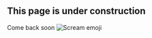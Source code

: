 ## This page is under construction


Come back soon ![Scream emoji](https://emojipedia-us.s3.amazonaws.com/thumbs/160/google/80/face-screaming-in-fear_1f631.png)


